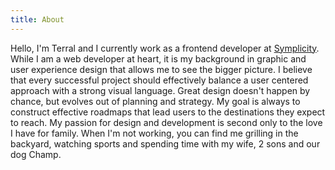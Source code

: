 ```yaml
---
title: About
---
```


Hello, I'm Terral and I currently work as a frontend developer at [Symplicity](http://www.symplicity.com). While I am a web developer at heart, it is my background in graphic and user experience design that allows me to see the bigger picture. I believe that every successful project should effectively balance a user centered approach with a strong visual language. Great design doesn't happen by chance, but evolves out of planning and strategy. My goal is always to construct effective roadmaps that lead users to the destinations they expect to reach. My passion for design and development is second only to the love I have for family. When I'm not working, you can find me grilling in the backyard, watching sports and spending time with my wife, 2 sons and our dog Champ. 
